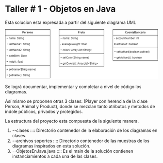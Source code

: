 # Taller # 1 - Objetos en Java


Esta solucion esta expresada a partir del siguiente diagrama UML

![Image text](https://raw.githubusercontent.com/SoftkU/ObjetosEnJava/master/src/com/sofkau/archivos%20soportes/1643769159_Cantera%20Nivel%202%20-%20Taller%201.png)

Se lográ documentar, implementar y completar a nivel de código los diagramas.

Así mismo se proponen otras 3 clases: (Player con herencia de la clase Person, Animal y Product), donde se mezclan tanto atributos y metodos de indole públicos, privados y protegidos.


La estructura del proyecto esta compuesta de la siguiente manera.

1. --clases :::: Directorio contenedor de la elaboración de los diagramas en clases.
2. --archivos soportes :::: Directorio contenedor de las muestras de los diagramas inspirados en esta solución.
3. --ObjetosEnJava.java :::: Es el main de la solución contienen instanciamientos a cada una de las clases.

